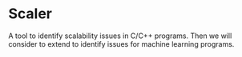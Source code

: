 # Scaler
A tool to identify scalability issues in C/C++ programs. Then we will consider to extend to identify issues for machine learning programs. 
